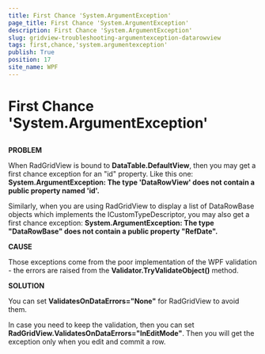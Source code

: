 ```yaml
---
title: First Chance 'System.ArgumentException'
page_title: First Chance 'System.ArgumentException'
description: First Chance 'System.ArgumentException'
slug: gridview-troubleshooting-argumentexception-datarowview
tags: first,chance,'system.argumentexception'
publish: True
position: 17
site_name: WPF
---
```


# First Chance 'System.ArgumentException'



## 

__PROBLEM__

When RadGridView is bound to __DataTable.DefaultView__, then you may get a first chance exception for an "id" property. Like this one:
          __System.ArgumentException: The type 'DataRowView' does not contain a public property named 'id'.__

Similarly, when you are using RadGridView to display a list of DataRowBase objects which implements the ICustomTypeDescriptor, you may also get a first chance exception:
          __System.ArgumentException: The type "DataRowBase" does not contain a public property "RefDate".__

__CAUSE__

Those exceptions come from the poor implementation of the WPF validation - the errors are raised from the __Validator.TryValidateObject()__ method.
        

__SOLUTION__

You can set __ValidatesOnDataErrors="None"__ for RadGridView to avoid them.
        

In case you need to keep the validation, then you can set __RadGridView.ValidatesOnDataErrors="InEditMode"__. Then you will get the exception only when you edit and commit a row.
        
